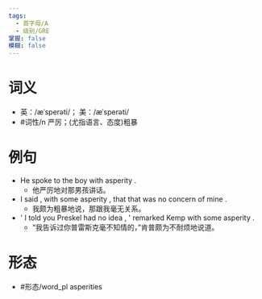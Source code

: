 ```yaml
---
tags:
  - 首字母/A
  - 级别/GRE
掌握: false
模糊: false
---
```

# 词义
- 英：/æˈsperəti/； 美：/æˈsperəti/
- #词性/n  严厉；(尤指语言、态度)粗暴
# 例句
- He spoke to the boy with asperity .
	- 他严厉地对那男孩讲话。
- I said , with some asperity , that that was no concern of mine .
	- 我颇为粗暴地说，那跟我毫无关系。
- ' I told you Preskel had no idea , ' remarked Kemp with some asperity .
	- “我告诉过你普雷斯克毫不知情的，”肯普颇为不耐烦地说道。
# 形态
- #形态/word_pl asperities
